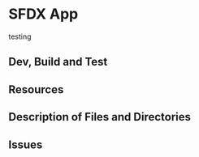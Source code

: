 # SFDX  App

testing

## Dev, Build and Test


## Resources


## Description of Files and Directories


## Issues


